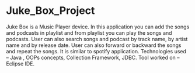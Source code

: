 # Juke_Box_Project
Juke Box is a Music Player device. In this application you can add the songs and podcasts in playlist and from playlist you can play the songs and podcasts. User can also search songs and podcast by track name, by artist name and by release date. User can also forward or backward the songs and repeat the songs. It is similar to spotify application. Technologies used – Java , OOPs concepts,  Collection Framework, JDBC. Tool worked on – Eclipse IDE.
